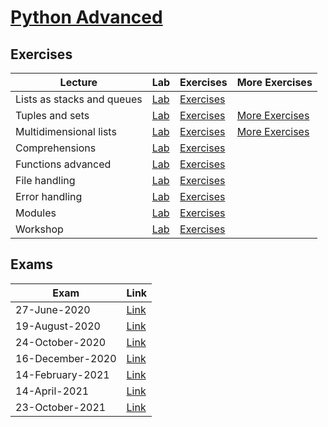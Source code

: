 # <a href="https://softuni.bg/trainings/3489/python-advanced-september-2021" >Python Advanced</a>

<h2>Exercises</h2>

| **Lecture**                | **Lab**                                                                                                                 | **Exercises**                                                                                                                       | **More Exercises**                                                                                                                                |
|----------------------------|-------------------------------------------------------------------------------------------------------------------------|-------------------------------------------------------------------------------------------------------------------------------------|---------------------------------------------------------------------------------------------------------------------------------------------------|
| Lists as stacks and queues | <a href="https://github.com/4um3n/SoftUni-Courses/tree/main/Pyrhon-Advanced/0-1-Lists-As-Stacks-And-Queues/Lab">Lab</a> | <a href="https://github.com/4um3n/SoftUni-Courses/tree/main/Pyrhon-Advanced/0-1-Lists-As-Stacks-And-Queues/Exercises">Exercises</a> |                                                                                                                                                   |
| Tuples and sets            | <a href="https://github.com/4um3n/SoftUni-Courses/tree/main/Pyrhon-Advanced/0-2-Tuples-And-Sets/Lab">Lab</a>            | <a href="https://github.com/4um3n/SoftUni-Courses/tree/main/Pyrhon-Advanced/0-2-Tuples-And-Sets/Exercises">Exercises</a>            | <a href="https://github.com/4um3n/SoftUni-Courses/tree/main/Pyrhon-Advanced/0-2-Tuples-And-Sets/Stacks-Queues-Tuples-And-Sets">More Exercises</a> |
| Multidimensional lists     | <a href="https://github.com/4um3n/SoftUni-Courses/tree/main/Pyrhon-Advanced/0-3-Multidimensional-Lists/Lab">Lab</a>     | <a href="https://github.com/4um3n/SoftUni-Courses/tree/main/Pyrhon-Advanced/0-3-Multidimensional-Lists/Exercises">Exercises</a>     | <a href="https://github.com/4um3n/SoftUni-Courses/tree/main/Pyrhon-Advanced/0-3-Multidimensional-Lists/Second-Exercises">More Exercises</a>       |
| Comprehensions             | <a href="https://github.com/4um3n/SoftUni-Courses/tree/main/Pyrhon-Advanced/0-4-Comprehensions/Lab">Lab</a>             | <a href="https://github.com/4um3n/SoftUni-Courses/tree/main/Pyrhon-Advanced/0-4-Comprehensions/Exercises">Exercises</a>             |                                                                                                                                                   |
| Functions advanced         | <a href="https://github.com/4um3n/SoftUni-Courses/tree/main/Pyrhon-Advanced/0-5-Functions-Advanced/Lab">Lab</a>         | <a href="https://github.com/4um3n/SoftUni-Courses/tree/main/Pyrhon-Advanced/0-5-Functions-Advanced/Exercises">Exercises</a>         |                                                                                                                                                   |
| File handling              | <a href="https://github.com/4um3n/SoftUni-Courses/tree/main/Pyrhon-Advanced/0-6-File-Handling/Lab">Lab</a>              | <a href="https://github.com/4um3n/SoftUni-Courses/tree/main/Pyrhon-Advanced/0-6-File-Handling/Exercises">Exercises</a>              |                                                                                                                                                   |
| Error handling             | <a href="https://github.com/4um3n/SoftUni-Courses/tree/main/Pyrhon-Advanced/0-7-Error-Handling/Lab">Lab</a>             | <a href="https://github.com/4um3n/SoftUni-Courses/tree/main/Pyrhon-Advanced/0-7-Error-Handling/Exercises">Exercises</a>             |                                                                                                                                                   |
| Modules                    | <a href="https://github.com/4um3n/SoftUni-Courses/tree/main/Pyrhon-Advanced/Modules/Lab">Lab</a>                        | <a href="https://github.com/4um3n/SoftUni-Courses/tree/main/Pyrhon-Advanced/Modules/Exercises">Exercises</a>                        |                                                                                                                                                   |
| Workshop                   | <a href="https://github.com/4um3n/SoftUni-Courses/tree/main/Pyrhon-Advanced/Workshop/Lab">Lab</a>                       | <a href="https://github.com/4um3n/SoftUni-Courses/tree/main/Pyrhon-Advanced/Workshop/Exercises">Exercises</a>                       |                                                                                                                                                   |


<h2>Exams</h2>

| **Exam**         | **Link**                                                                                                        |
|------------------|-----------------------------------------------------------------------------------------------------------------|
| 27-June-2020     | <a href="https://github.com/4um3n/SoftUni-Courses/tree/main/Pyrhon-Advanced/Exams/27-June-2020" >Link</a>       |
| 19-August-2020   | <a href="https://github.com/4um3n/SoftUni-Courses/tree/main/Pyrhon-Advanced/Exams/19-August-2020" >Link</a>     |
| 24-October-2020  | <a href="https://github.com/4um3n/SoftUni-Courses/tree/main/Pyrhon-Advanced/Exams/24-October-2020" >Link</a>    |
| 16-December-2020 | <a href="https://github.com/4um3n/SoftUni-Courses/tree/main/Pyrhon-Advanced/Exams/16-December-2020" >Link</a>   |
| 14-February-2021 | <a href="https://github.com/4um3n/SoftUni-Courses/tree/main/Pyrhon-Advanced/Exams/14-February-2021" >Link</a>   |
| 14-April-2021    | <a href="https://github.com/4um3n/SoftUni-Courses/tree/main/Pyrhon-Advanced/Exams/14-April-2021" >Link</a>      |
| 23-October-2021  | <a href="https://github.com/4um3n/SoftUni-Courses/tree/main/Pyrhon-Advanced/Exams/23-October-2021" >Link</a>    |

